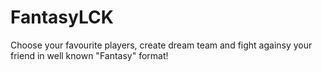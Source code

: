 # FantasyLCK
Choose your favourite players, create dream team and fight againsy your friend in well known "Fantasy" format!
